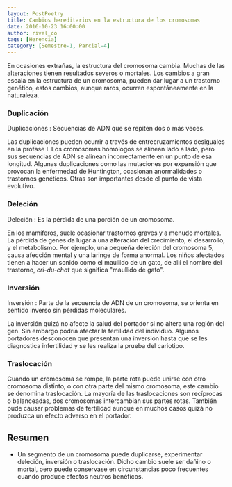 ```yaml
---
layout: PostPoetry
title: Cambios hereditarios en la estructura de los cromosomas
date: 2016-10-23 16:00:00
author: rivel_co
tags: [Herencia]
category: [Semestre-1, Parcial-4]
---
```


En ocasiones extrañas, la estructura del cromosoma cambia. Muchas de las alteraciones tienen resultados severos o mortales. Los cambios a gran escala en la estructura de un cromosoma, pueden dar lugar a un trastorno genético, estos cambios, aunque raros, ocurren espontáneamente en la naturaleza.

### Duplicación

Duplicaciones
 : Secuencias de ADN que se repiten dos o más veces.

Las duplicaciones pueden ocurrir a través de entrecruzamientos desiguales en la profase I. Los cromosomas homólogos se alinean lado a lado, pero sus secuencias de ADN se alinean incorrectamente en un punto de esa longitud. Algunas duplicaciones como las mutaciones por expansión que provocan la enfermedad de Huntington, ocasionan anormalidades o trastornos genéticos. Otras son importantes desde el punto de vista evolutivo.

### Deleción

Deleción
 : Es la pérdida de una porción de un cromosoma.

En los mamíferos, suele ocasionar trastornos graves y a menudo mortales. La pérdida de genes da lugar a una alteración del crecimiento, el desarrollo, y el metabolismo. Por ejemplo, una pequeña deleción del cromosoma 5, causa afección mental y una laringe de forma anormal. Los niños afectados tienen a hacer un sonido como el maullido de un gato, de allí el nombre del trastorno, *cri-du-chat* que significa "maullido de gato".

### Inversión

Inversión
 : Parte de la secuencia de ADN de un cromosoma, se orienta en sentido inverso sin pérdidas moleculares.

La inversión quizá no afecte la salud del portador si no altera una región del gen. Sin embargo podría afectar la fertilidad del individuo. Algunos portadores desconocen que presentan una inversión hasta que se les diagnostica infertilidad y se les realiza la prueba del cariotipo.

### Traslocación

Cuando un cromosoma se rompe, la parte rota puede unirse con otro cromosoma distinto, o con otra parte del mismo cromosoma, este cambio se denomina traslocación. La mayoría de las traslocaciones son recíprocas o balanceadas, dos cromosomas intercambian sus partes rotas. También pude causar problemas de fertilidad aunque en muchos casos quizá no produzca un efecto adverso en el portador.

## Resumen

- Un segmento de un cromosoma puede duplicarse, experimentar deleción, inversión o traslocación. Dicho cambio suele ser dañino o mortal, pero puede conservase en circunstancias poco frecuentes cuando produce efectos neutros benéficos.
